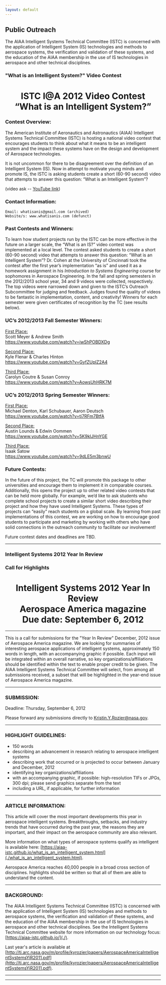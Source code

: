 ```yaml
---
layout: default
---
```


## Public Outreach

The AIAA Intelligent Systems Technical Committee (ISTC) is concerned with the application of Intelligent System (IS) technologies and methods to aerospace systems, the verification and validation of these systems, and the education of the AIAA membership in the use of IS technologies in aerospace and other technical disciplines.

### "What is an Intelligent System?" Video Contest

<h1 align="center">ISTC I@A 2012 Video Contest<br>
“What is an Intelligent System?”</h1>

### Contest Overview:

The American Institute of Aeronautics and Astronautics (AIAA) Intelligent Systems Technical Committee (ISTC) is hosting a national video contest that encourages students to think about what it means to be an intelligent system and the impact these systems have on the design and development of Aerospace technologies.

It is not uncommon for there to be disagreement over the definition of an Intelligent System (IS). Now in attempt to motivate young minds and promote IS, the ISTC is asking students create a short (60-90 second) video that attempts to answer this question: “What is an Intelligent System”?

(video ask -- <a href="https://youtu.be/1IndopsIt_s">YouTube link</a>)

### Contact Information:
    Email: whatisanis@gmail.com (archived)
    Website/s: www.whatisanis.com (defunct)

### Past Contests and Winners:

To learn how student projects run by the ISTC can be more effective in the future on a larger scale, the “What is an IS?” video contest was implemented at a local level. The contest asked students to create a short (60-90 second) video that attempts to answer this question: “What is an Intelligent System”? Dr. Cohen at the University of Cincinnati took the contest after the first year’s implementation “as is” and used it as a homework assignment in his *Introduction to Systems Engineering* course for sophomores in Aerospace Engineering. In the fall and spring semesters in the 2012/2013 school year, 34 and 9 videos were collected, respectively. The top videos were narrowed down and given to the ISTC’s Outreach Subcommittee for judging and feedback. Judges found the quality of videos to be fantastic in implementation, content, and creativity! Winners for each semester were given certificates of recognition by the TC (see results below).

### UC’s 2012/2013 Fall Semester Winners:

<u>First Place:</u><br>
Scott Meyer & Andrew Smith<br>
https://www.youtube.com/watch?v=iwShPOBDXDg

<u>Second Place:</u><br>
Kyle Flenar & Charles Hinton<br>
https://www.youtube.com/watch?v=GyfZUplZ2A4

<u>Third Place:</u><br>
Carolyn Coutre & Susan Conroy<br>
https://www.youtube.com/watch?v=AowsUhHRK7M

### UC’s 2012/2013 Spring Semester Winners:

<u>First Place:</u><br>
Michael Denton, Karl Schubauer, Aaron Deutsch<br>
https://www.youtube.com/watch?v=ti7RFm7BtfA

<u>Second Place:</u><br>
Austin Lounds & Edwin Oommen<br>
https://www.youtube.com/watch?v=5K9klJHnYGE

<u>Third Place:</u><br>
Isaak Satow<br>
https://www.youtube.com/watch?v=9dLE5m3bnwU

### Future Contests:

In the future of this project, the TC will promote this package to other universities and encourage them to implement it in comparable courses. Additionally, this opens the project up to other related video contests that can be held more globally. For example, we’d like to ask students who complete school projects to create a similar short video describing their project and how they have used Intelligent Systems. These types of projects can “easily” reach students on a global scale. By learning from past implementations of this contest, we are working on how to encourage good students to participate and marketing by working with others who have solid connections in the outreach community to facilitate our involvement!

Future contest dates and deadlines are TBD.

* * *

### Intelligent Systems 2012 Year In Review
### Call for Highlights

<h1 align="center">Intelligent Systems 2012 Year In Review<br>
Aerospace America magazine<br>
Due date: September 6, 2012</h1>

*********************************************************************

This is a call for submissions for the "Year In Review" December, 2012 issue of Aerospace America magazine. We are looking for summaries of interesting aerospace applications of intelligent systems, approximately 150 words in length, with an accompanying graphic if possible. Each input will be integrated within an overall narrative, so key organizations/affiliations should be identified within the text to enable proper credit to be given. The AIAA Intelligent Systems Technical Committee will select, from among all submissions received, a subset that will be highlighted in the year-end issue of Aerospace America magazine.

*********************************************************************

### SUBMISSION:

Deadline: Thursday, September 6, 2012

Please forward any submissions directly to Kristin.Y.Rozier@nasa.gov.

*********************************************************************

### HIGHLIGHT GUIDELINES:

* 150 words
* describing an advancement in research relating to aerospace intelligent systems
* describing work that occurred or is projected to occur between January and December, 2012
* identifying key organizations/affiliations 
* with an accompanying graphic, if possible: high-resolution TIFs or JPGs, 300 dpi; please send graphics separate from the text
* including a URL, if applicable, for further information
*********************************************************************

### ARTICLE INFORMATION:

This article will cover the most important developments this year in aerospace intelligent systems. Breakthroughs, setbacks, and industry trends that have occurred during the past year, the reasons they are important, and their impact on the aerospace community are also relevant.

More information on what types of aerospace systems qualify as intelligent is available here: [https://aiaa-istc.github.io/what_is_an_intelligent_system.html](./what_is_an_intelligent_system.html).

 Aerospace America reaches 40,000 people in a broad cross section of disciplines. highlights should be written so that all of them are able to understand the content.

*********************************************************************

### BACKGROUND:

The AIAA Intelligent Systems Technical Committee (ISTC) is concerned with the application of Intelligent System (IS) technologies and methods to aerospace systems, the verification and validation of these systems, and the education of the AIAA membership in the use of IS technologies in aerospace and other technical disciplines. See the Intelligent Systems Technical Committee website for more information on our technology focus: [https://aiaa-istc.github.io/](./).

Last year's article is available at [http://ti.arc.nasa.gov/m/profile/kyrozier/papers/AerospaceAmericaIntelligentSystemsYiR2011.pdf](http://ti.arc.nasa.gov/m/profile/kyrozier/papers/AerospaceAmericaIntelligentSystemsYiR2011.pdf).

* * *
* * *

<!-- --end-of-page-- -->
